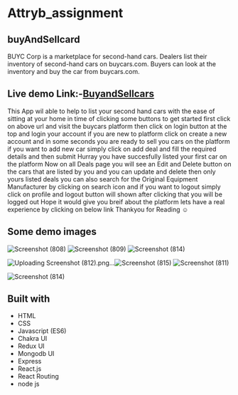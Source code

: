 

# Attryb_assignment

## buyAndSellcard
BUYC Corp is a marketplace for second-hand cars. Dealers list their inventory of second-hand cars on buycars.com. Buyers can look at the inventory and buy the car from buycars.com.
## Live demo Link:-[BuyandSellcars](https://buyandsellcars.netlify.app/)
This App wil able to help to list your second hand cars with the ease of sitting at your home in time of clicking some buttons to get started first click on above url and visit the buycars platform then click on login button at the top and login your account if you are new to platform click on create a new account and in some seconds you are ready to sell you cars on the platform if you want to add new car simply click on add deal and fill the required details and then submit Hurray you have succesfully listed your first car on the platform
Now on all Deals page you will see an Edit and Delete button on the cars that are listed by you and you can update and delete then only yours listed deals you can also search for the Original Equipment Manufacturer by clicking on search icon and if you want to logout simply click on profile and logout button will shown after clicking that you will be logged out Hope it would give you breif about the platform lets have a real experience by clicking on below link Thankyou for Reading ☺

## Some demo images
![Screenshot (808)](https://github.com/Prashantrathour/Attryb_assignment/assets/112960345/40185c88-1d50-48a3-99a1-883216397566)
![Screenshot (809)](https://github.com/Prashantrathour/Attryb_assignment/assets/112960345/4bdff0e0-5809-403d-b78d-15bce39cf997)
![Screenshot (814)](https://github.com/Prashantrathour/Attryb_assignment/assets/112960345/89a24ca8-7445-47e4-946d-6e1be61b2d5f)

![Uploading Screenshot (812).png…]()![Screenshot (815)](https://github.com/Prashantrathour/Attryb_assignment/assets/112960345/a7a42b20-ff61-4695-b0df-b5e57e040bc3)
![Screenshot (811)](https://github.com/Prashantrathour/Attryb_assignment/assets/112960345/a7cdc20b-003b-4a51-a6ca-025030af56c4)

![Screenshot (814)](https://github.com/Prashantrathour/Attryb_assignment/assets/112960345/058b0077-4548-48e9-a6cb-1dc34b572c86)
## Built with
- HTML
- CSS
- Javascript (ES6)
- Chakra UI
- Redux UI
- Mongodb UI
- Express
- React.js
- React Routing
- node js
